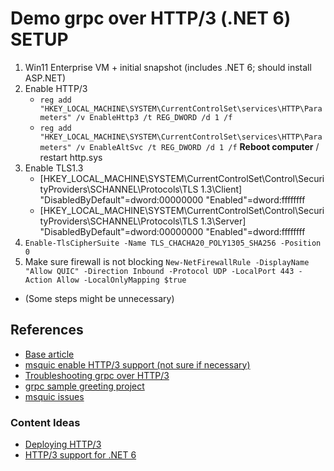 # Demo grpc over HTTP/3 (.NET 6) SETUP

1. Win11 Enterprise VM + initial snapshot (includes .NET 6; should install ASP.NET)
2. Enable HTTP/3
	- `reg add "HKEY_LOCAL_MACHINE\SYSTEM\CurrentControlSet\services\HTTP\Parameters" /v EnableHttp3 /t REG_DWORD /d 1 /f`
    - `reg add "HKEY_LOCAL_MACHINE\SYSTEM\CurrentControlSet\services\HTTP\Parameters" /v EnableAltSvc /t REG_DWORD /d 1 /f`
   **Reboot computer** / restart http.sys
3. Enable TLS1.3
	- [HKEY_LOCAL_MACHINE\SYSTEM\CurrentControlSet\Control\SecurityProviders\SCHANNEL\Protocols\TLS 1.3\Client]
		"DisabledByDefault"=dword:00000000
		"Enabled"=dword:ffffffff
	- [HKEY_LOCAL_MACHINE\SYSTEM\CurrentControlSet\Control\SecurityProviders\SCHANNEL\Protocols\TLS 1.3\Server]
		"DisabledByDefault"=dword:00000000
		"Enabled"=dword:ffffffff
4. `Enable-TlsCipherSuite -Name TLS_CHACHA20_POLY1305_SHA256 -Position 0`
5. Make sure firewall is not blocking `New-NetFirewallRule -DisplayName "Allow QUIC" -Direction Inbound -Protocol UDP -LocalPort 443 -Action Allow -LocalOnlyMapping $true`

* (Some steps might be unnecessary)


## References
- [Base article](https://devblogs.microsoft.com/dotnet/http-3-support-in-dotnet-6/)
- [msquic enable HTTP/3 support (not sure if necessary)](https://techcommunity.microsoft.com/t5/networking-blog/enabling-http-3-support-on-windows-server-2022/ba-p/2676880)
- [Troubleshooting grpc over HTTP/3](https://docs.microsoft.com/en-us/aspnet/core/grpc/troubleshoot?view=aspnetcore-6.0)
- [grpc sample greeting project](https://docs.microsoft.com/en-us/aspnet/core/tutorials/grpc/grpc-start?view=aspnetcore-6.0&tabs=visual-studio)
- [msquic issues](https://github.com/microsoft/msquic/blob/main/docs/Deployment.md#firewall)


### Content Ideas
- [Deploying HTTP/3](https://techcommunity.microsoft.com/t5/networking-blog/deploying-http-3-on-windows-server-at-scale/ba-p/2839394)
- [HTTP/3 support for .NET 6](https://www.meziantou.net/using-http-3-quic-in-dotnet.htm)